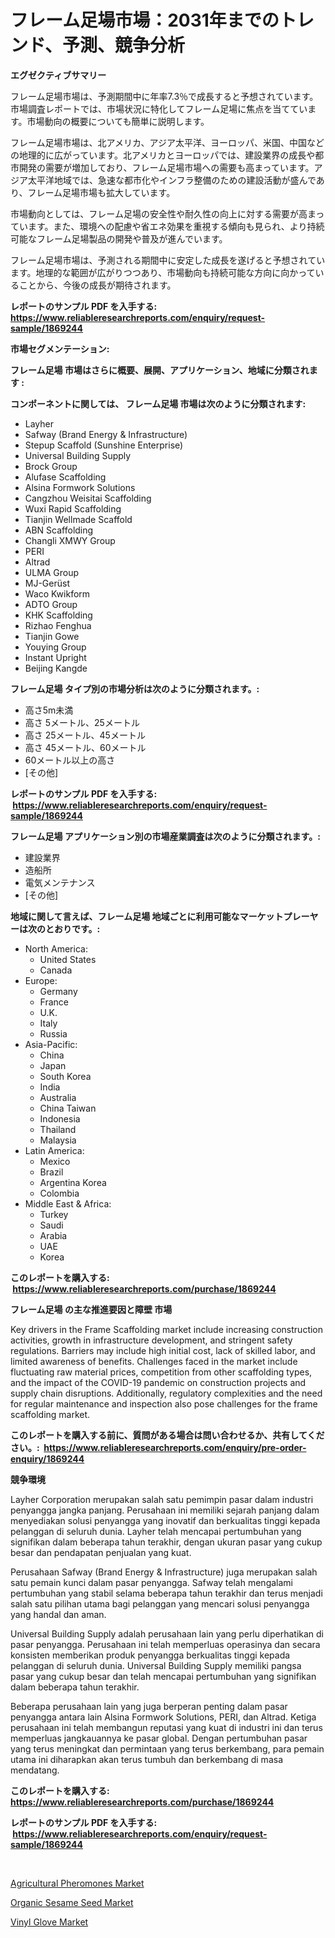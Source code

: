<p><h1>フレーム足場市場：2031年までのトレンド、予測、競争分析</h1></p><p><strong>エグゼクティブサマリー</strong></p>
<p><p>フレーム足場市場は、予測期間中に年率7.3％で成長すると予想されています。市場調査レポートでは、市場状況に特化してフレーム足場に焦点を当てています。市場動向の概要についても簡単に説明します。</p><p>フレーム足場市場は、北アメリカ、アジア太平洋、ヨーロッパ、米国、中国などの地理的に広がっています。北アメリカとヨーロッパでは、建設業界の成長や都市開発の需要が増加しており、フレーム足場市場への需要も高まっています。アジア太平洋地域では、急速な都市化やインフラ整備のための建設活動が盛んであり、フレーム足場市場も拡大しています。</p><p>市場動向としては、フレーム足場の安全性や耐久性の向上に対する需要が高まっています。また、環境への配慮や省エネ効果を重視する傾向も見られ、より持続可能なフレーム足場製品の開発や普及が進んでいます。</p><p>フレーム足場市場は、予測される期間中に安定した成長を遂げると予想されています。地理的な範囲が広がりつつあり、市場動向も持続可能な方向に向かっていることから、今後の成長が期待されます。</p></p>
<p><strong>レポートのサンプル PDF を入手する: <a href="https://www.reliableresearchreports.com/enquiry/request-sample/1869244">https://www.reliableresearchreports.com/enquiry/request-sample/1869244</a></strong></p>
<p><strong>市場セグメンテーション:</strong></p>
<p><strong> フレーム足場 市場はさらに概要、展開、アプリケーション、地域に分類されます :</strong></p>
<p><strong>コンポーネントに関しては、 フレーム足場 市場は次のように分類されます: &nbsp;</strong></p>
<p><ul><li>Layher</li><li>Safway (Brand Energy & Infrastructure)</li><li>Stepup Scaffold (Sunshine Enterprise)</li><li>Universal Building Supply</li><li>Brock Group</li><li>Alufase Scaffolding</li><li>Alsina Formwork Solutions</li><li>Cangzhou Weisitai Scaffolding</li><li>Wuxi Rapid Scaffolding</li><li>Tianjin Wellmade Scaffold</li><li>ABN Scaffolding</li><li>Changli XMWY Group</li><li>PERI</li><li>Altrad</li><li>ULMA Group</li><li>MJ-Gerüst</li><li>Waco Kwikform</li><li>ADTO Group</li><li>KHK Scaffolding</li><li>Rizhao Fenghua</li><li>Tianjin Gowe</li><li>Youying Group</li><li>Instant Upright</li><li>Beijing Kangde</li></ul></p>
<p><strong> フレーム足場 タイプ別の市場分析は次のように分類されます。:</strong></p>
<p><ul><li>高さ5m未満</li><li>高さ 5メートル、25メートル</li><li>高さ 25メートル、45メートル</li><li>高さ 45メートル、60メートル</li><li>60メートル以上の高さ</li><li>[その他]</li></ul></p>
<p><strong>レポートのサンプル PDF を入手する: &nbsp;<a href="https://www.reliableresearchreports.com/enquiry/request-sample/1869244">https://www.reliableresearchreports.com/enquiry/request-sample/1869244</a></strong></p>
<p><strong> フレーム足場 アプリケーション別の市場産業調査は次のように分類されます。:</strong></p>
<p><ul><li>建設業界</li><li>造船所</li><li>電気メンテナンス</li><li>[その他]</li></ul></p>
<p><strong>地域に関して言えば、フレーム足場 地域ごとに利用可能なマーケットプレーヤーは次のとおりです。:</strong></p>
<p><ul>
    <li>
        North America:
        <ul>
            <li>United States</li>
            <li>Canada</li>
        </ul>
    </li>
    <li>
        Europe:
        <ul>
            <li>Germany</li>
            <li>France</li>
            <li>U.K.</li>
            <li>Italy</li>
            <li>Russia</li>
        </ul>
    </li>
    <li>
        Asia-Pacific:
        <ul>
            <li>China</li>
            <li>Japan</li>
            <li>South Korea</li>
            <li>India</li>
            <li>Australia</li>
            <li>China Taiwan</li>
            <li>Indonesia</li>
            <li>Thailand</li>
            <li>Malaysia</li>
        </ul>
    </li>
    <li>
        Latin America:
        <ul>
            <li>Mexico</li>
            <li>Brazil</li>
            <li>Argentina Korea</li>
            <li>Colombia</li>
        </ul>
    </li>
    <li>
        Middle East & Africa:
        <ul>
            <li>Turkey</li>
            <li>Saudi</li>
            <li>Arabia</li>
            <li>UAE</li>
            <li>Korea</li>
        </ul>
    </li>
    </ul></p>
<p><strong>このレポートを購入する: &nbsp;<a href="https://www.reliableresearchreports.com/purchase/1869244">https://www.reliableresearchreports.com/purchase/1869244</a></strong></p>
<p><strong>フレーム足場 の主な推進要因と障壁 市場</strong></p>
<p><p>Key drivers in the Frame Scaffolding market include increasing construction activities, growth in infrastructure development, and stringent safety regulations. Barriers may include high initial cost, lack of skilled labor, and limited awareness of benefits. Challenges faced in the market include fluctuating raw material prices, competition from other scaffolding types, and the impact of the COVID-19 pandemic on construction projects and supply chain disruptions. Additionally, regulatory complexities and the need for regular maintenance and inspection also pose challenges for the frame scaffolding market.</p></p>
<p><strong>このレポートを購入する前に、質問がある場合は問い合わせるか、共有してください。:&nbsp; <a href="https://www.reliableresearchreports.com/enquiry/pre-order-enquiry/1869244">https://www.reliableresearchreports.com/enquiry/pre-order-enquiry/1869244</a></strong></p>
<p><strong>競争環境</strong></p>
<p><p>Layher Corporation merupakan salah satu pemimpin pasar dalam industri penyangga jangka panjang. Perusahaan ini memiliki sejarah panjang dalam menyediakan solusi penyangga yang inovatif dan berkualitas tinggi kepada pelanggan di seluruh dunia. Layher telah mencapai pertumbuhan yang signifikan dalam beberapa tahun terakhir, dengan ukuran pasar yang cukup besar dan pendapatan penjualan yang kuat.</p><p>Perusahaan Safway (Brand Energy & Infrastructure) juga merupakan salah satu pemain kunci dalam pasar penyangga. Safway telah mengalami pertumbuhan yang stabil selama beberapa tahun terakhir dan terus menjadi salah satu pilihan utama bagi pelanggan yang mencari solusi penyangga yang handal dan aman.</p><p>Universal Building Supply adalah perusahaan lain yang perlu diperhatikan di pasar penyangga. Perusahaan ini telah memperluas operasinya dan secara konsisten memberikan produk penyangga berkualitas tinggi kepada pelanggan di seluruh dunia. Universal Building Supply memiliki pangsa pasar yang cukup besar dan telah mencapai pertumbuhan yang signifikan dalam beberapa tahun terakhir.</p><p>Beberapa perusahaan lain yang juga berperan penting dalam pasar penyangga antara lain Alsina Formwork Solutions, PERI, dan Altrad. Ketiga perusahaan ini telah membangun reputasi yang kuat di industri ini dan terus memperluas jangkauannya ke pasar global. Dengan pertumbuhan pasar yang terus meningkat dan permintaan yang terus berkembang, para pemain utama ini diharapkan akan terus tumbuh dan berkembang di masa mendatang.</p></p>
<p><strong>このレポートを購入する: &nbsp; <a href="https://www.reliableresearchreports.com/purchase/1869244">https://www.reliableresearchreports.com/purchase/1869244</a></strong></p>
<p><strong>レポートのサンプル PDF を入手する: &nbsp;<a href="https://www.reliableresearchreports.com/enquiry/request-sample/1869244">https://www.reliableresearchreports.com/enquiry/request-sample/1869244</a></strong><strong></strong></p>
<p>&nbsp;</p>
<p><p><a href="https://picayune-night-cbd.notion.site/Insights-into-Agricultural-Pheromones-Market-Size-Analysing-Market-Share-Trends-and-Growth-from-2-7646a4ebbc364eb49743c827a76651ee">Agricultural Pheromones Market</a></p><p><a href="https://picayune-night-cbd.notion.site/Organic-Sesame-Seed-Market-Offer-Valuable-Insights-into-Market-Size-Market-Share-Market-Trends-an-b4ba7e54e1f4486c81a0e66558b9a8ec">Organic Sesame Seed Market</a></p><p><a href="https://github.com/Hazelklievgspy6vdcsmu106w/Market-Research-Report-List-1/blob/main/vinyl-glove-market.md">Vinyl Glove Market</a></p></p>